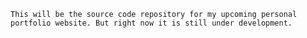 `This will be the source code repository for my upcoming personal portfolio website. But right now it is still under development.`
